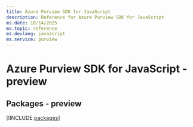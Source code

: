 ```yaml
---
title: Azure Purview SDK for JavaScript
description: Reference for Azure Purview SDK for JavaScript
ms.date: 10/14/2025
ms.topic: reference
ms.devlang: javascript
ms.service: purview
---
```

# Azure Purview SDK for JavaScript - preview
## Packages - preview
[!INCLUDE [packages](purview-index.md)]